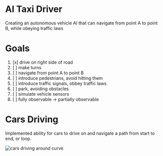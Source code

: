 # AI Taxi Driver

Creating an autonomous vehicle AI that can navigate from point A to point B, while obeying traffic laws

# Goals

1. [x] drive on right side of road
2. [ ] make turns
3. [ ] navigate from point A to point B
4. [ ] introduce pedestrians, avoid hitting them
5. [ ] introduce traffic signals, obbey traffic laws
6. [ ] park, avoiding obstacles
7. [ ] simulate vehicle sensors
8. [ ] fully observable -> partially observable

# Cars Driving

Implemented ability for cars to drive on and navigate a path from start to end, or loop.

![cars driving around curve](https://github.com/ValorousKarma/AITaxiDriver/tree/main/Media/CarsPathing.gif)
